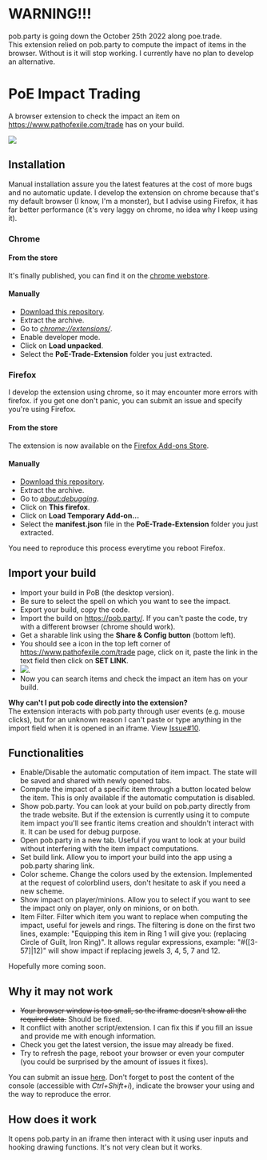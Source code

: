 # WARNING!!!
pob.party is going down the October 25th 2022 along poe.trade.   
This extension relied on pob.party to compute the impact of items in the browser. Without is it will stop working.
I currently have no plan to develop an alternative.

# PoE Impact Trading
A browser extension to check the impact an item on https://www.pathofexile.com/trade has on your build.

![](img/capture-2.png?raw=true)

## Installation
Manual installation assure you the latest features at the cost of more bugs and no automatic update. I develop the extension on chrome because that's my default browser (I know, I'm a monster), but I advise using Firefox, it has far better performance (it's very laggy on chrome, no idea why I keep using it).

### Chrome
#### From the store
It's finally published, you can find it on the [chrome webstore](https://chrome.google.com/webstore/detail/poe-trade-extension/ckfnddafphjahhiadjogilncdegmbpkm).

#### Manually
- [Download this repository](https://github.com/FrancoisMentec/PoE-Trade-Extension/archive/master.zip).
- Extract the archive.
- Go to <a href="chrome://extensions/">*chrome://extensions/*</a>.
- Enable developer mode.
- Click on **Load unpacked**.
- Select the **PoE-Trade-Extension** folder you just extracted.

### Firefox
I develop the extension using chrome, so it may encounter more errors with firefox. if you get one don't panic, you can submit an issue and specify you're using Firefox.

#### From the store
The extension is now available on the [Firefox Add-ons Store](https://addons.mozilla.org/fr/firefox/addon/poe-impact-trading/).

#### Manually
- [Download this repository](https://github.com/FrancoisMentec/PoE-Trade-Extension/archive/master.zip).
- Extract the archive.
- Go to <a href="about:debugging">*about:debugging*</a>.
- Click on **This firefox**.
- Click on **Load Temporary Add-on...**
- Select the **manifest.json** file in the **PoE-Trade-Extension** folder you just extracted.  

You need to reproduce this process everytime you reboot Firefox.

## Import your build
- Import your build in PoB (the desktop version).
- Be sure to select the spell on which you want to see the impact.
- Export your build, copy the code.
- Import the build on https://pob.party/. If you can't paste the code, try with a different browser (chrome should work).
- Get a sharable link using the **Share & Config button** (bottom left).
- You should see a icon in the top left corner of https://www.pathofexile.com/trade page, click on it, paste the link in the text field then click on **SET LINK**.
- ![](img/control-panel.png?raw=true).
- Now you can search items and check the impact an item has on your build.

**Why can't I put pob code directly into the extension?**  
The extension interacts with pob.party through user events (e.g. mouse clicks), but for an unknown reason I can't paste or type anything in the import field when it is opened in an iframe. View [Issue#10](https://github.com/FrancoisMentec/PoE-Impact-Trading/issues/10).

## Functionalities
- Enable/Disable the automatic computation of item impact. The state will be saved and shared with newly opened tabs.
- Compute the impact of a specific item through a button located below the item. This is only available if the automatic computation is disabled.
- Show pob.party. You can look at your build on pob.party directly from the trade website. But if the extension is currently using it to compute item impact you'll see frantic items creation and shouldn't interact with it. It can be used for debug purpose.
- Open pob.party in a new tab. Useful if you want to look at your build without interfering with the item impact computations.
- Set build link. Allow you to import your build into the app using a pob.party sharing link.
- Color scheme. Change the colors used by the extension. Implemented at the request of colorblind users, don't hesitate to ask if you need a new scheme.
- Show impact on player/minions. Allow you to select if you want to see the impact only on player, only on minions, or on both.
- Item Filter. Filter which item you want to replace when computing the impact, useful for jewels and rings. The filtering is done on the first two lines, example: "Equipping this item in Ring 1 will give you: (replacing Circle of Guilt, Iron Ring)". It allows regular expressions, example: "#([3-57]|12)" will show impact if replacing jewels 3, 4, 5, 7 and 12.

Hopefully more coming soon.

## Why it may not work
- ~~Your browser window is too small, so the iframe doesn't show all the required data.~~ Should be fixed.
- It conflict with another script/extension. I can fix this if you fill an issue and provide me with enough information.
- Check you get the latest version, the issue may already be fixed.
- Try to refresh the page, reboot your browser or even your computer (you could be surprised by the amount of issues it fixes).

You can submit an issue [here](https://github.com/FrancoisMentec/PoE-Trade-Extension/issues). Don't forget to post the content of the console (accessible with *Ctrl+Shift+i*), indicate the browser your using and the way to reproduce the error.

## How does it work
It opens pob.party in an iframe then interact with it using user inputs and hooking drawing functions. It's not very clean but it works.
